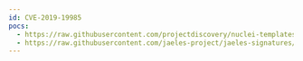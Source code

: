 ```yaml
---
id: CVE-2019-19985
pocs:
  - https://raw.githubusercontent.com/projectdiscovery/nuclei-templates/master/cves/2019/CVE-2019-19985.yaml
  - https://raw.githubusercontent.com/jaeles-project/jaeles-signatures/master/cves/wordpress-improper-authorization-cve-2019-19985.yaml
---
```

